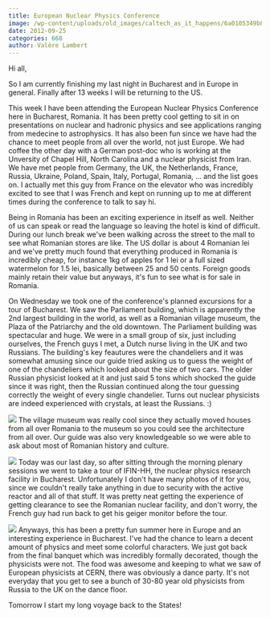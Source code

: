 ```yaml
---
title: European Nuclear Physics Conference
image: /wp-content/uploads/old_images/caltech_as_it_happens/6a0105349b8251970b017d3c3160a7970c.jpg
date: 2012-09-25
categories: 668
author: Valère Lambert
---
```



Hi all,

So I am currently finishing my last night in Bucharest and in Europe in general. Finally after 13 weeks I will be returning to the US.

This week I have been attending the European Nuclear Physics Conference here in Bucharest, Romania. It has been pretty cool getting to sit in on presentations on nuclear and hadronic physics and see applications ranging from medecine to astrophysics. It has also been fun since we have had the chance to meet people from all over the world, not just Europe. We had coffee the other day with a German post-doc who is working at the Unversity of Chapel Hill, North Carolina and a nuclear physicist from Iran. We have met people from Germany, the UK, the Netherlands, France, Russia, Ukraine, Poland, Spain, Italy, Portugal, Romania, ... and the list goes on. I actually met this guy from France on the elevator who was incredibly excited to see that I was French and kept on running up to me at different times during the conference to talk to say hi.

Being in Romania has been an exciting experience in itself as well. Neither of us can speak or read the language so leaving the hotel is kind of difficult. During our lunch break we've been walking across the street to the mall to see what Romanian stores are like. The US dollar is about 4 Romanian lei and we've pretty much found that everything produced in Romania is incredibly cheap, for instance 1kg of apples for 1 lei or a full sized watermelon for 1.5 lei, basically between 25 and 50 cents. Foreign goods mainly retain their value but anyways, it's fun to see what is for sale in Romania.

On Wednesday we took one of the conference's planned excursions for a tour of Bucharest. We saw the Parliament building, which is apparently the 2nd largest building in the world, as well as a Romanian village museum, the Plaza of the Patriarchy and the old downtown. The Parliament building was spectacular and huge. We were in a small group of six, just including ourselves, the French guys I met, a Dutch nurse living in the UK and two Russians. The building's key feautures were the chandeliers and it was somewhat amusing since our guide tried asking us to guess the weight of one of the chandeliers which looked about the size of two cars. The older Russian physicist looked at it and just said 5 tons which shocked the guide since it was right, then the Russian continued along the tour guessing correctly the weight of every single chandelier. Turns out nuclear physicists are indeed experienced with crystals, at least the Russians. :)


![](/old_images/caltech_as_it_happens/6a0105349b8251970b017744e0a19b970d.jpg)
The village museum was really cool since they actually moved houses from all over Romania to the museum so you could see the architecture from all over. Our guide was also very knowledgeable so we were able to ask about most of Romanian history and culture.


![](/old_images/caltech_as_it_happens/6a0105349b8251970b017c32032b23970b.jpg)
Today was our last day, so after sitting through the morning plenary sessions we went to take a tour of IFIN-HH, the nuclear physics research facility in Bucharest. Unfortunately I don't have many photos of it for you, since we couldn't really take anything in due to security with the active reactor and all of that stuff. It was pretty neat getting the experience of getting clearance to see the Romanian nuclear facility, and don't worry, the French guy had run back to get his geiger monitor before the tour.


![](/old_images/caltech_as_it_happens/6a0105349b8251970b017d3c316299970c.jpg)
Anyways, this has been a pretty fun summer here in Europe and an interesting experience in Bucharest. I've had the chance to learn a decent amount of physics and meet some colorful characters. We just got back from the final banquet which was incredibly formally decorated, though the physicists were not. The food was awesome and keeping to what we saw of European physicists at CERN, there was obviously a dance party. It's not everyday that you get to see a bunch of 30-80 year old physicists from Russia to the UK on the dance floor.

Tomorrow I start my long voyage back to the States!

